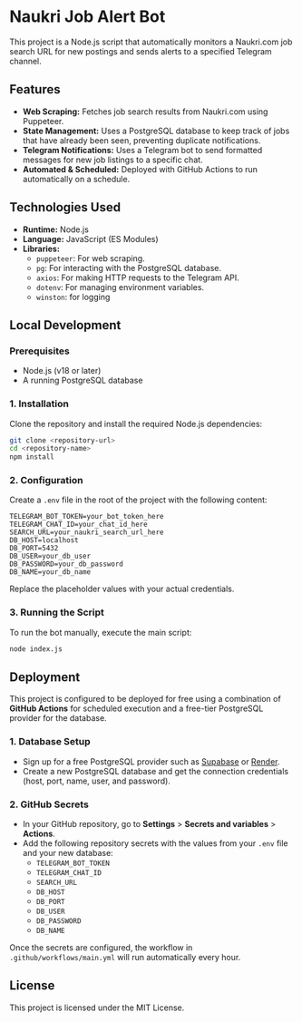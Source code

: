 # Naukri Job Alert Bot

This project is a Node.js script that automatically monitors a Naukri.com job search URL for new postings and sends alerts to a specified Telegram channel.

## Features

*   **Web Scraping:** Fetches job search results from Naukri.com using Puppeteer.
*   **State Management:** Uses a PostgreSQL database to keep track of jobs that have already been seen, preventing duplicate notifications.
*   **Telegram Notifications:** Uses a Telegram bot to send formatted messages for new job listings to a specific chat.
*   **Automated & Scheduled:** Deployed with GitHub Actions to run automatically on a schedule.

## Technologies Used

*   **Runtime:** Node.js
*   **Language:** JavaScript (ES Modules)
*   **Libraries:**
    *   `puppeteer`: For web scraping.
    *   `pg`: For interacting with the PostgreSQL database.
    *   `axios`: For making HTTP requests to the Telegram API.
    *   `dotenv`: For managing environment variables.
    *   `winston`: for logging

## Local Development

### Prerequisites

*   Node.js (v18 or later)
*   A running PostgreSQL database

### 1. Installation

Clone the repository and install the required Node.js dependencies:

```bash
git clone <repository-url>
cd <repository-name>
npm install
```

### 2. Configuration

Create a `.env` file in the root of the project with the following content:

```
TELEGRAM_BOT_TOKEN=your_bot_token_here
TELEGRAM_CHAT_ID=your_chat_id_here
SEARCH_URL=your_naukri_search_url_here
DB_HOST=localhost
DB_PORT=5432
DB_USER=your_db_user
DB_PASSWORD=your_db_password
DB_NAME=your_db_name
```

Replace the placeholder values with your actual credentials.

### 3. Running the Script

To run the bot manually, execute the main script:

```bash
node index.js
```

## Deployment

This project is configured to be deployed for free using a combination of **GitHub Actions** for scheduled execution and a free-tier PostgreSQL provider for the database.

### 1. Database Setup

*   Sign up for a free PostgreSQL provider such as [Supabase](https://supabase.com/) or [Render](https://render.com/).
*   Create a new PostgreSQL database and get the connection credentials (host, port, name, user, and password).

### 2. GitHub Secrets

*   In your GitHub repository, go to **Settings** > **Secrets and variables** > **Actions**.
*   Add the following repository secrets with the values from your `.env` file and your new database:
    *   `TELEGRAM_BOT_TOKEN`
    *   `TELEGRAM_CHAT_ID`
    *   `SEARCH_URL`
    *   `DB_HOST`
    *   `DB_PORT`
    *   `DB_USER`
    *   `DB_PASSWORD`
    *   `DB_NAME`

Once the secrets are configured, the workflow in `.github/workflows/main.yml` will run automatically every hour.

## License

This project is licensed under the MIT License.
